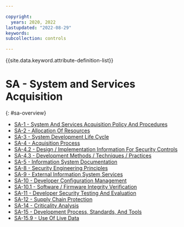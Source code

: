 ```yaml
---

copyright:
  years: 2020, 2022
lastupdated: "2022-08-29"
keywords: 
subcollection: controls

---
```




{{site.data.keyword.attribute-definition-list}}

# SA - System and Services Acquisition
{: #sa-overview}

- [SA-1 - System And Services Acquisition Policy And Procedures](/docs/controls?topic=controls-sa-1)
- [SA-2 - Allocation Of Resources](/docs/controls?topic=controls-sa-2)
- [SA-3 - System Development Life Cycle](/docs/controls?topic=controls-sa-3)
- [SA-4 - Acquisition Process](/docs/controls?topic=controls-sa-4)
- [SA-4.2 - Design / Implementation Information For Security Controls](/docs/controls?topic=controls-sa-4.2)
- [SA-4.3 - Development Methods / Techniques / Practices](/docs/controls?topic=controls-sa-4.3)
- [SA-5 - Information System Documentation](/docs/controls?topic=controls-sa-5)
- [SA-8 - Security Engineering Principles](/docs/controls?topic=controls-sa-8)
- [SA-9 - External Information System Services](/docs/controls?topic=controls-sa-9)
- [SA-10 - Developer Configuration Management](/docs/controls?topic=controls-sa-10)
- [SA-10.1 - Software / Firmware Integrity Verification](/docs/controls?topic=controls-sa-10.1)
- [SA-11 - Developer Security Testing And Evaluation](/docs/controls?topic=controls-sa-11)
- [SA-12 - Supply Chain Protection](/docs/controls?topic=controls-sa-12)
- [SA-14 - Criticality Analysis](/docs/controls?topic=controls-sa-14)
- [SA-15 - Development Process, Standards, And Tools](/docs/controls?topic=controls-sa-15)
- [SA-15.9 - Use Of Live Data](/docs/controls?topic=controls-sa-15.9)



